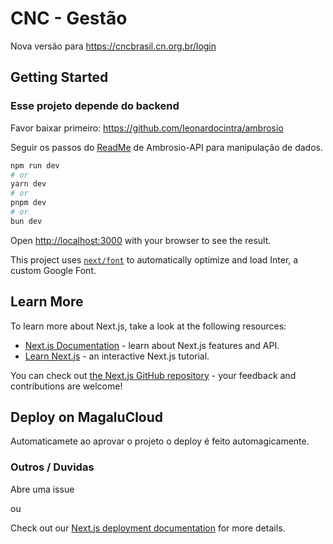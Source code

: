 # CNC - Gestão
Nova versão para https://cncbrasil.cn.org.br/login

## Getting Started

### Esse projeto depende do backend 

Favor baixar primeiro: https://github.com/leonardocintra/ambrosio

Seguir os passos do [ReadMe](https://github.com/leonardocintra/ambrosio/blob/main/README.md) de Ambrosio-API para manipulação de dados.


```bash
npm run dev
# or
yarn dev
# or
pnpm dev
# or
bun dev
```

Open [http://localhost:3000](http://localhost:3000) with your browser to see the result.

This project uses [`next/font`](https://nextjs.org/docs/basic-features/font-optimization) to automatically optimize and load Inter, a custom Google Font.

## Learn More

To learn more about Next.js, take a look at the following resources:

- [Next.js Documentation](https://nextjs.org/docs) - learn about Next.js features and API.
- [Learn Next.js](https://nextjs.org/learn) - an interactive Next.js tutorial.

You can check out [the Next.js GitHub repository](https://github.com/vercel/next.js/) - your feedback and contributions are welcome!

## Deploy on MagaluCloud
Automaticamete ao aprovar o projeto o deploy é feito automagicamente.


### Outros / Duvidas
Abre uma issue

ou

Check out our [Next.js deployment documentation](https://nextjs.org/docs/deployment) for more details.
